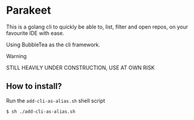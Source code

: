 # Parakeet

This is a golang cli to quickly be able to, list, filter and open repos, on your favourite IDE with ease.

Using BubbleTea as the cli framework.

> [!WARNING]
> STILL HEAVILY UNDER CONSTRUCTION, USE AT OWN RISK

## How to install?
Run the `add-cli-as-alias.sh` shell script
```sh
$ sh ./add-cli-as-alias.sh
```
